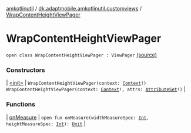 [amkotlinutil](../../index.md) / [dk.adaptmobile.amkotlinutil.customviews](../index.md) / [WrapContentHeightViewPager](./index.md)

# WrapContentHeightViewPager

`open class WrapContentHeightViewPager : ViewPager` [(source)](https://github.com/adaptmobile-organization/amkotlinutil/tree/master/amkotlinutil/amkotlinutil/src/main/java/dk/adaptmobile/amkotlinutil/customviews/WrapContentHeightViewPager.java#L8)

### Constructors

| [&lt;init&gt;](-init-.md) | `WrapContentHeightViewPager(context: `[`Context`](https://developer.android.com/reference/android/content/Context.html)`!)`<br>`WrapContentHeightViewPager(context: `[`Context`](https://developer.android.com/reference/android/content/Context.html)`!, attrs: `[`AttributeSet`](https://developer.android.com/reference/android/util/AttributeSet.html)`!)` |

### Functions

| [onMeasure](on-measure.md) | `open fun onMeasure(widthMeasureSpec: `[`Int`](https://kotlinlang.org/api/latest/jvm/stdlib/kotlin/-int/index.html)`, heightMeasureSpec: `[`Int`](https://kotlinlang.org/api/latest/jvm/stdlib/kotlin/-int/index.html)`): `[`Unit`](https://kotlinlang.org/api/latest/jvm/stdlib/kotlin/-unit/index.html) |

